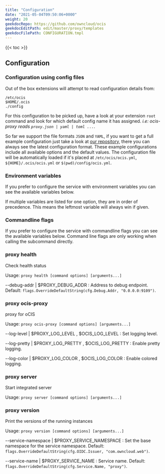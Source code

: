 ```yaml
---
title: "Configuration"
date: "2021-05-04T09:50:06+0000"
weight: 20
geekdocRepo: https://github.com/owncloud/ocis
geekdocEditPath: edit/master/proxy/templates
geekdocFilePath: CONFIGURATION.tmpl
---
```


{{< toc >}}

## Configuration

### Configuration using config files

Out of the box extensions will attempt to read configuration details from:

```console
/etc/ocis
$HOME/.ocis
./config
```

For this configuration to be picked up, have a look at your extension `root` command and look for which default config name it has assigned. *i.e: ocis-proxy reads `proxy.json | yaml | toml ...`*.

So far we support the file formats `JSON` and `YAML`, if you want to get a full example configuration just take a look at [our repository](https://github.com/owncloud/ocis/tree/master/proxy/config), there you can always see the latest configuration format. These example configurations include all available options and the default values. The configuration file will be automatically loaded if it's placed at `/etc/ocis/ocis.yml`, `${HOME}/.ocis/ocis.yml` or `$(pwd)/config/ocis.yml`.

### Environment variables

If you prefer to configure the service with environment variables you can see the available variables below.

If multiple variables are listed for one option, they are in order of precedence. This means the leftmost variable will always win if given.

### Commandline flags

If you prefer to configure the service with commandline flags you can see the available variables below. Command line flags are only working when calling the subcommand directly.

### proxy health

Check health status

Usage: `proxy health [command options] [arguments...]`

--debug-addr |  $PROXY_DEBUG_ADDR
: Address to debug endpoint. Default: `flags.OverrideDefaultString(cfg.Debug.Addr, "0.0.0.0:9109")`.

### proxy ocis-proxy

proxy for oCIS

Usage: `proxy ocis-proxy [command options] [arguments...]`

--log-level |  $PROXY_LOG_LEVEL , $OCIS_LOG_LEVEL
: Set logging level.

--log-pretty |  $PROXY_LOG_PRETTY , $OCIS_LOG_PRETTY
: Enable pretty logging.

--log-color |  $PROXY_LOG_COLOR , $OCIS_LOG_COLOR
: Enable colored logging.

### proxy server

Start integrated server

Usage: `proxy server [command options] [arguments...]`

### proxy version

Print the versions of the running instances

Usage: `proxy version [command options] [arguments...]`

--service-namespace |  $PROXY_SERVICE_NAMESPACE
: Set the base namespace for the service namespace. Default: `flags.OverrideDefaultString(cfg.OIDC.Issuer, "com.owncloud.web")`.

--service-name |  $PROXY_SERVICE_NAME
: Service name. Default: `flags.OverrideDefaultString(cfg.Service.Name, "proxy")`.

